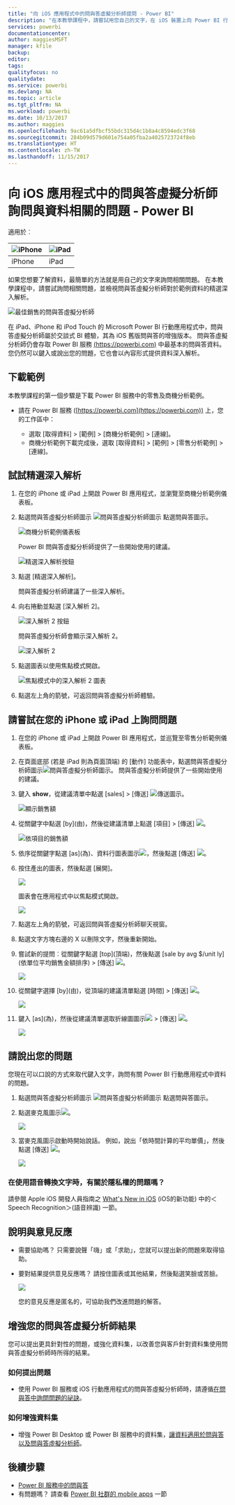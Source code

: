 ```yaml
---
title: "向 iOS 應用程式中的問與答虛擬分析師提問 - Power BI"
description: "在本教學課程中，請嘗試用您自己的文字，在 iOS 裝置上向 Power BI 行動應用程式的問與答虛擬分析師詢問這份範例資料的相關問題。"
services: powerbi
documentationcenter: 
author: maggiesMSFT
manager: kfile
backup: 
editor: 
tags: 
qualityfocus: no
qualitydate: 
ms.service: powerbi
ms.devlang: NA
ms.topic: article
ms.tgt_pltfrm: NA
ms.workload: powerbi
ms.date: 10/13/2017
ms.author: maggies
ms.openlocfilehash: 9ac61a5dfbcf55bdc315d4c1b8a4c8594edc3f68
ms.sourcegitcommit: 284b09d579d601e754a05fba2a4025723724f8eb
ms.translationtype: HT
ms.contentlocale: zh-TW
ms.lasthandoff: 11/15/2017
---
```

# <a name="ask-questions-about-your-data-with-the-qa-virtual-analyst-in-ios-apps---power-bi"></a>向 iOS 應用程式中的問與答虛擬分析師詢問與資料相關的問題 - Power BI
適用於︰

| ![iPhone](media/mobile-apps-ios-qna/iphone-logo-50-px.png) | ![iPad](media/mobile-apps-ios-qna/ipad-logo-50-px.png) |
|:--- |:--- |
| iPhone |iPad |

如果您想要了解資料，最簡單的方法就是用自己的文字來詢問相關問題。 在本教學課程中，請嘗試詢問相關問題，並檢視問與答虛擬分析師對於範例資料的精選深入解析。 

![最佳銷售的問與答虛擬分析師](media/mobile-apps-ios-qna/power-bi-ios-q-n-a-top-sale-intro.png)

在 iPad、iPhone 和 iPod Touch 的 Microsoft Power BI 行動應用程式中，問與答虛擬分析師屬於交談式 BI 體驗，其為 iOS 舊版問與答的增強版本。 問與答虛擬分析師仍會存取 Power BI 服務 [(https://powerbi.com)](https://powerbi.com) 中最基本的問與答資料。 您仍然可以鍵入或說出您的問題，它也會以內容形式提供資料深入解析。 

## <a name="download-the-samples"></a>下載範例
本教學課程的第一個步驟是下載 Power BI 服務中的零售及商機分析範例。

* 請在 Power BI 服務 ([https://powerbi.com](https://powerbi.com)) 上，您的工作區中：
  
  * 選取 [取得資料] > [範例] > [商機分析範例] > [連線]。
  * 商機分析範例下載完成後，選取 [取得資料] > [範例] > [零售分析範例] > [連線]。

## <a name="try-featured-insights"></a>試試精選深入解析
1. 在您的 iPhone 或 iPad 上開啟 Power BI 應用程式，並瀏覽至商機分析範例儀表板。
2. 點選問與答虛擬分析師圖示 ![問與答虛擬分析師圖示](media/mobile-apps-ios-qna/power-bi-ios-q-n-a-icon.png) 點選問與答圖示。
   
     ![商機分析範例儀表板](media/mobile-apps-ios-qna/power-bi-ios-qna-opportunity-analysis.png)
   
     Power BI 問與答虛擬分析師提供了一些開始使用的建議。
   
     ![精選深入解析按鈕](media/mobile-apps-ios-qna/power-bi-ios-qna-suggest-insights.png)
3. 點選 [精選深入解析]。
   
     問與答虛擬分析師建議了一些深入解析。
4. 向右捲動並點選 [深入解析 2]。
   
    ![深入解析 2 按鈕](media/mobile-apps-ios-qna/power-bi-ios-qna-suggest-insight-2.png)
   
     問與答虛擬分析師會顯示深入解析 2。
   
    ![深入解析 2](media/mobile-apps-ios-qna/power-bi-ios-qna-show-insight-2.png)
5. 點選圖表以使用焦點模式開啟。
   
    ![焦點模式中的深入解析 2 圖表](media/mobile-apps-ios-qna/power-bi-ios-qna-open-insight-2.png)
6. 點選左上角的箭號，可返回問與答虛擬分析師體驗。

## <a name="try-asking-questions-on-your-iphone-or-ipad"></a>請嘗試在您的 iPhone 或 iPad 上詢問問題
1. 在您的 iPhone 或 iPad 上開啟 Power BI 應用程式，並巡覽至零售分析範例儀表板。
2. 在頁面底部 (若是 iPad 則為頁面頂端) 的 [動作] 功能表中，點選問與答虛擬分析師圖示![問與答虛擬分析師圖示](media/mobile-apps-ios-qna/power-bi-ios-q-n-a-icon.png)。
     問與答虛擬分析師提供了一些開始使用的建議。
3. 鍵入 **show**，從建議清單中點選 [sales] > [傳送] ![傳送圖示](media/mobile-apps-ios-qna/power-bi-ios-qna-send-icon.png)。
   
    ![顯示銷售額](media/mobile-apps-ios-qna/power-bi-ios-q-n-a-show-sales.png)
4. 從關鍵字中點選 [by]\(由)，然後從建議清單上點選 [項目] > [傳送] ![](media/mobile-apps-ios-qna/power-bi-ios-qna-send-icon.png)。
   
    ![依項目的銷售額](media/mobile-apps-ios-qna/power-bi-ios-q-n-a-sale-by-item.png)
5. 依序從關鍵字點選 [as]\(為)、資料行圖表圖示![](media/mobile-apps-ios-qna/power-bi-ios-q-n-a-column-chart-icon.png)，然後點選 [傳送] ![](media/mobile-apps-ios-qna/power-bi-ios-qna-send-icon.png)。
6. 按住產出的圖表，然後點選 [展開]。
   
    ![](media/mobile-apps-ios-qna/power-bi-ios-q-n-a-tap-expand-feedback.png)
   
    圖表會在應用程式中以焦點模式開啟。
   
    ![](media/mobile-apps-ios-qna/power-bi-ios-q-n-a-expanded-chart.png)
7. 點選左上角的箭號，可返回問與答虛擬分析師聊天視窗。
8. 點選文字方塊右邊的 X 以刪除文字，然後重新開始。
9. 嘗試新的提問︰從關鍵字點選 [top]\(頂端)，然後點選 [sale by avg $/unit ly]\(依單位平均銷售金額排序) > [傳送] ![](media/mobile-apps-ios-qna/power-bi-ios-qna-send-icon.png)。
   
    ![](media/mobile-apps-ios-qna/power-bi-ios-q-n-a-top-sale-2.png)
10. 從關鍵字選擇 [by]\(由)，從頂端的建議清單點選 [時間] > [傳送] ![](media/mobile-apps-ios-qna/power-bi-ios-qna-send-icon.png)。
    
     ![](media/mobile-apps-ios-qna/power-bi-ios-q-n-a-top-sale-by-time.png)
11. 鍵入 [as]\(為)，然後從建議清單選取折線圖圖示![](media/mobile-apps-ios-qna/power-bi-ios-q-n-a-line-chart-icon.png) > [傳送] ![](media/mobile-apps-ios-qna/power-bi-ios-qna-send-icon.png)。
    
    ![](media/mobile-apps-ios-qna/power-bi-ios-q-n-a-top-sale-as-line.png)

## <a name="try-saying-your-questions"></a>請說出您的問題
您現在可以口說的方式來取代鍵入文字，詢問有關 Power BI 行動應用程式中資料的問題。

1. 點選問與答虛擬分析師圖示 ![問與答虛擬分析師圖示](media/mobile-apps-ios-qna/power-bi-ios-q-n-a-icon.png) 點選問與答圖示。
2. 點選麥克風圖示![](media/mobile-apps-ios-qna/power-bi-ios-qna-mic-icon.png)。

    ![](media/mobile-apps-ios-qna/power-bi-ios-qna-mic-on.png)

1. 當麥克風圖示啟動時開始說話。 例如，說出「依時間計算的平均單價」，然後點選 [傳送]  ![](media/mobile-apps-ios-qna/power-bi-ios-qna-send-icon.png)。
   
    ![](media/mobile-apps-ios-qna/power-bi-ios-qna-speech-complete.png)

### <a name="questions-about-privacy-when-using-speech-to-text"></a>在使用語音轉換文字時，有關於隱私權的問題嗎？
請參閱 Apple iOS 開發人員指南之 [What's New in iOS](https://go.microsoft.com/fwlink/?linkid=845624) (iOS的新功能) 中的＜Speech Recognition＞(語音辨識) 一節。

## <a name="help-and-feedback"></a>說明與意見反應
* 需要協助嗎？ 只需要說聲「嗨」或「求助」，您就可以提出新的問題來取得協助。
* 要對結果提供意見反應嗎？ 請按住圖表或其他結果，然後點選笑臉或苦臉。
  
    ![](media/mobile-apps-ios-qna/power-bi-ios-q-n-a-tap-feedback.png)
  
    您的意見反應是匿名的，可協助我們改進問題的解答。

## <a name="enhance-your-qa-virtual-analyst-results"></a>增強您的問與答虛擬分析師結果
您可以提出更具針對性的問題，或強化資料集，以改善您與客戶針對資料集使用問與答虛擬分析師時所得的結果。

### <a name="how-to-ask-questions"></a>如何提出問題
* 使用 Power BI 服務或 iOS 行動應用程式的問與答虛擬分析師時，請遵循[在問與答中詢問問題的祕訣](service-q-and-a-tips.md)。

### <a name="how-to-enhance-the-dataset"></a>如何增強資料集
* 增強 Power BI Desktop 或 Power BI 服務中的資料集，[讓資料適用於問與答以及問與答虛擬分析師](service-prepare-data-for-q-and-a.md)。

## <a name="next-steps"></a>後續步驟
* [Power BI 服務中的問與答](service-q-and-a.md)
* 有問題嗎？ 請查看 [Power BI 社群的 mobile apps](https://go.microsoft.com/fwlink/?linkid=839277) 一節

